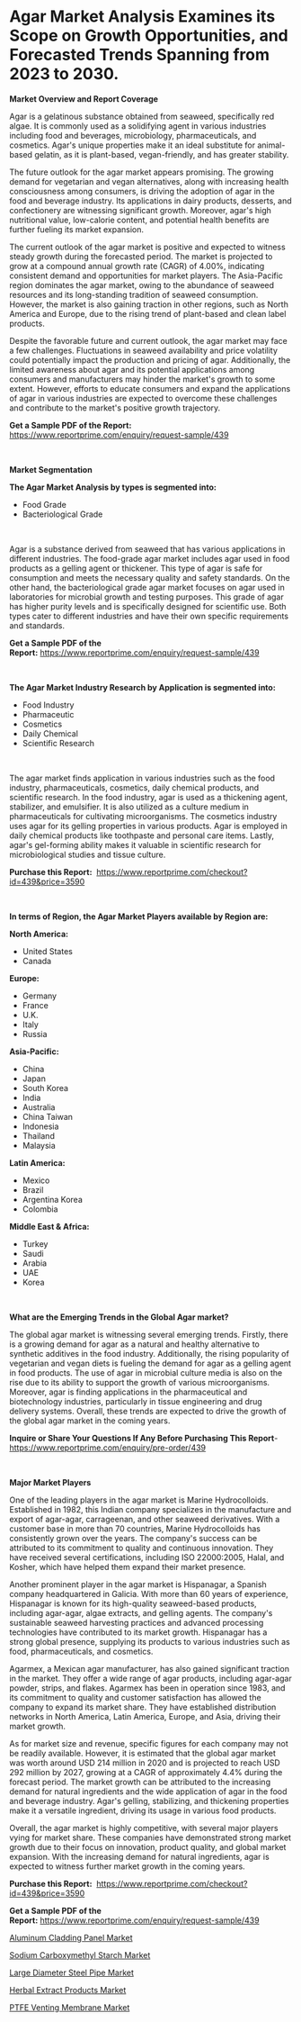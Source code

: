 <p><h1>Agar Market Analysis Examines its Scope on Growth Opportunities, and Forecasted Trends Spanning from 2023 to 2030.</h1></p><p><strong>Market Overview and Report Coverage</strong></p>
<p><p>Agar is a gelatinous substance obtained from seaweed, specifically red algae. It is commonly used as a solidifying agent in various industries including food and beverages, microbiology, pharmaceuticals, and cosmetics. Agar's unique properties make it an ideal substitute for animal-based gelatin, as it is plant-based, vegan-friendly, and has greater stability.</p><p>The future outlook for the agar market appears promising. The growing demand for vegetarian and vegan alternatives, along with increasing health consciousness among consumers, is driving the adoption of agar in the food and beverage industry. Its applications in dairy products, desserts, and confectionery are witnessing significant growth. Moreover, agar's high nutritional value, low-calorie content, and potential health benefits are further fueling its market expansion.</p><p>The current outlook of the agar market is positive and expected to witness steady growth during the forecasted period. The market is projected to grow at a compound annual growth rate (CAGR) of 4.00%, indicating consistent demand and opportunities for market players. The Asia-Pacific region dominates the agar market, owing to the abundance of seaweed resources and its long-standing tradition of seaweed consumption. However, the market is also gaining traction in other regions, such as North America and Europe, due to the rising trend of plant-based and clean label products.</p><p>Despite the favorable future and current outlook, the agar market may face a few challenges. Fluctuations in seaweed availability and price volatility could potentially impact the production and pricing of agar. Additionally, the limited awareness about agar and its potential applications among consumers and manufacturers may hinder the market's growth to some extent. However, efforts to educate consumers and expand the applications of agar in various industries are expected to overcome these challenges and contribute to the market's positive growth trajectory.</p></p>
<p><strong>Get a Sample PDF of the Report:</strong> <a href="https://www.reportprime.com/enquiry/request-sample/439">https://www.reportprime.com/enquiry/request-sample/439</a></p>
<p>&nbsp;</p>
<p><strong>Market Segmentation</strong></p>
<p><strong>The Agar Market Analysis by types is segmented into:</strong></p>
<p><ul><li>Food Grade</li><li>Bacteriological Grade</li></ul></p>
<p>&nbsp;</p>
<p><p>Agar is a substance derived from seaweed that has various applications in different industries. The food-grade agar market includes agar used in food products as a gelling agent or thickener. This type of agar is safe for consumption and meets the necessary quality and safety standards. On the other hand, the bacteriological grade agar market focuses on agar used in laboratories for microbial growth and testing purposes. This grade of agar has higher purity levels and is specifically designed for scientific use. Both types cater to different industries and have their own specific requirements and standards.</p></p>
<p><strong>Get a Sample PDF of the Report:</strong>&nbsp;<a href="https://www.reportprime.com/enquiry/request-sample/439">https://www.reportprime.com/enquiry/request-sample/439</a></p>
<p>&nbsp;</p>
<p><strong>The Agar Market Industry Research by Application is segmented into:</strong></p>
<p><ul><li>Food Industry</li><li>Pharmaceutic</li><li>Cosmetics</li><li>Daily Chemical</li><li>Scientific Research</li></ul></p>
<p>&nbsp;</p>
<p><p>The agar market finds application in various industries such as the food industry, pharmaceuticals, cosmetics, daily chemical products, and scientific research. In the food industry, agar is used as a thickening agent, stabilizer, and emulsifier. It is also utilized as a culture medium in pharmaceuticals for cultivating microorganisms. The cosmetics industry uses agar for its gelling properties in various products. Agar is employed in daily chemical products like toothpaste and personal care items. Lastly, agar's gel-forming ability makes it valuable in scientific research for microbiological studies and tissue culture.</p></p>
<p><strong>Purchase this Report:</strong>&nbsp; <a href="https://www.reportprime.com/checkout?id=439&price=3590">https://www.reportprime.com/checkout?id=439&price=3590</a></p>
<p>&nbsp;</p>
<p><strong>In terms of Region, the Agar Market Players available by Region are:</strong></p>
<p>
    <p> <strong> North America: </strong>
        <ul>
            <li>United States</li>
            <li>Canada</li>
        </ul>
        </p> 
    <p> <strong> Europe: </strong>
        <ul>
            <li>Germany</li>
            <li>France</li>
            <li>U.K.</li>
            <li>Italy</li>
            <li>Russia</li>
        </ul>
        </p> 
    <p> <strong> Asia-Pacific: </strong>
        <ul>
            <li>China</li>
            <li>Japan</li>
            <li>South Korea</li>
            <li>India</li>
            <li>Australia</li>
            <li>China Taiwan</li>
            <li>Indonesia</li>
            <li>Thailand</li>
            <li>Malaysia</li>
        </ul>
        </p> 
    <p> <strong> Latin America: </strong>
        <ul>
            <li>Mexico</li>
            <li>Brazil</li>
            <li>Argentina Korea</li>
            <li>Colombia</li>
        </ul>
        </p> 
    <p> <strong> Middle East & Africa: </strong>
        <ul>
            <li>Turkey</li>
            <li>Saudi</li>
            <li>Arabia</li>
            <li>UAE</li>
            <li>Korea</li>
        </ul>
    </p>
    </p>
<p>&nbsp;</p>
<p><strong>What are the Emerging Trends in the Global Agar market?</strong></p>
<p><p>The global agar market is witnessing several emerging trends. Firstly, there is a growing demand for agar as a natural and healthy alternative to synthetic additives in the food industry. Additionally, the rising popularity of vegetarian and vegan diets is fueling the demand for agar as a gelling agent in food products. The use of agar in microbial culture media is also on the rise due to its ability to support the growth of various microorganisms. Moreover, agar is finding applications in the pharmaceutical and biotechnology industries, particularly in tissue engineering and drug delivery systems. Overall, these trends are expected to drive the growth of the global agar market in the coming years.</p></p>
<p><strong>Inquire or Share Your Questions If Any Before Purchasing This Report</strong>- <a href="https://www.reportprime.com/enquiry/pre-order/439">https://www.reportprime.com/enquiry/pre-order/439</a></p>
<p>&nbsp;</p>
<p><strong>Major Market Players</strong></p>
<p><p>One of the leading players in the agar market is Marine Hydrocolloids. Established in 1982, this Indian company specializes in the manufacture and export of agar-agar, carrageenan, and other seaweed derivatives. With a customer base in more than 70 countries, Marine Hydrocolloids has consistently grown over the years. The company's success can be attributed to its commitment to quality and continuous innovation. They have received several certifications, including ISO 22000:2005, Halal, and Kosher, which have helped them expand their market presence.</p><p>Another prominent player in the agar market is Hispanagar, a Spanish company headquartered in Galicia. With more than 60 years of experience, Hispanagar is known for its high-quality seaweed-based products, including agar-agar, algae extracts, and gelling agents. The company's sustainable seaweed harvesting practices and advanced processing technologies have contributed to its market growth. Hispanagar has a strong global presence, supplying its products to various industries such as food, pharmaceuticals, and cosmetics.</p><p>Agarmex, a Mexican agar manufacturer, has also gained significant traction in the market. They offer a wide range of agar products, including agar-agar powder, strips, and flakes. Agarmex has been in operation since 1983, and its commitment to quality and customer satisfaction has allowed the company to expand its market share. They have established distribution networks in North America, Latin America, Europe, and Asia, driving their market growth.</p><p>As for market size and revenue, specific figures for each company may not be readily available. However, it is estimated that the global agar market was worth around USD 214 million in 2020 and is projected to reach USD 292 million by 2027, growing at a CAGR of approximately 4.4% during the forecast period. The market growth can be attributed to the increasing demand for natural ingredients and the wide application of agar in the food and beverage industry. Agar's gelling, stabilizing, and thickening properties make it a versatile ingredient, driving its usage in various food products.</p><p>Overall, the agar market is highly competitive, with several major players vying for market share. These companies have demonstrated strong market growth due to their focus on innovation, product quality, and global market expansion. With the increasing demand for natural ingredients, agar is expected to witness further market growth in the coming years.</p></p>
<p><strong>Purchase this Report:</strong>&nbsp;&nbsp;<a href="https://www.reportprime.com/checkout?id=439&price=3590">https://www.reportprime.com/checkout?id=439&price=3590</a></p>
<p></p>
<p><strong>Get a Sample PDF of the Report:</strong>&nbsp;<a href="https://www.reportprime.com/enquiry/request-sample/439">https://www.reportprime.com/enquiry/request-sample/439</a></p>
<p><p><a href="https://github.com/gulaimolin/Market-Research-Report-List-1/blob/main/aluminum-cladding-panel-market.md">Aluminum Cladding Panel Market</a></p><p><a href="https://github.com/ruslanpoljakovrd177/Market-Research-Report-List-1/blob/main/sodium-carboxymethyl-starch-market.md">Sodium Carboxymethyl Starch Market</a></p><p><a href="https://github.com/grishafomin4852/Market-Research-Report-List-1/blob/main/large-diameter-steel-pipe-market.md">Large Diameter Steel Pipe Market</a></p><p><a href="https://github.com/luckyshygirl/Market-Research-Report-List-2/blob/main/herbal-extract-products-market.md">Herbal Extract Products Market</a></p><p><a href="https://github.com/gdfhhhj/Market-Research-Report-List-2/blob/main/ptfe-venting-membrane-market.md">PTFE Venting Membrane Market</a></p></p>
